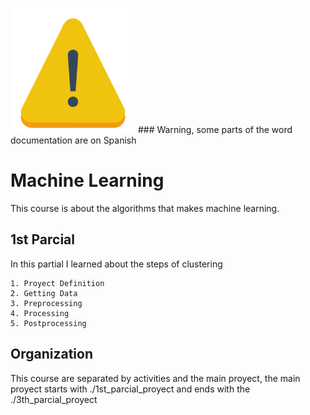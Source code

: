 <img src="../../assets/warning.png" alt="drawing" width="200"/> ### Warning, some parts of the word documentation are on Spanish

# Machine Learning

This course is about the algorithms that makes machine learning.

## 1st Parcial

In this partial I learned about the steps of clustering

    1. Proyect Definition
    2. Getting Data
    3. Preprocessing
    4. Processing
    5. Postprocessing


## Organization

This course are separated by activities and the main proyect, the main proyect starts with ./1st_parcial_proyect and ends with the ./3th_parcial_proyect

